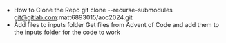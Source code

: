- How to Clone the Repo
git clone --recurse-submodules git@gitlab.com:matt6893015/aoc2024.git
- Add files to inputs folder
Get files from Advent of Code and add them to the inputs folder for the code to work
